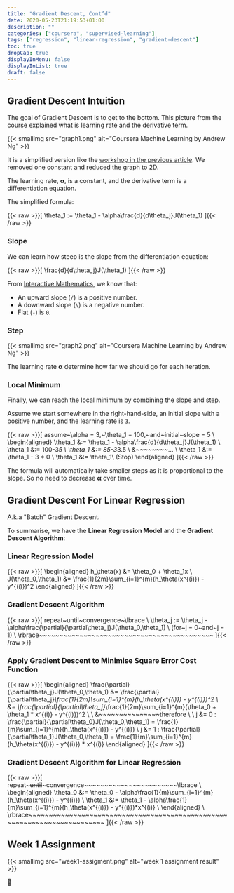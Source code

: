 ```yaml
---
title: "Gradient Descent, Cont’d"
date: 2020-05-23T21:19:53+01:00
description: ""
categories: ["coursera", "supervised-learning"]
tags: ["regression", "linear-regression", "gradient-descent"]
toc: true
dropCap: true
displayInMenu: false
displayInList: true
draft: false
---
```


## Gradient Descent Intuition

The goal of Gradient Descent is to get to the bottom.
This picture from the course explained what is learning rate and the derivative term.

{{< smallimg src="graph1.png" alt="Coursera Machine Learning by Andrew Ng" >}}

It is a simplified version like the [workshop in the previous article](/posts/2020/05/21/linear-regression-model-representation/#workshop).
We removed one constant and reduced the graph to 2D.

The learning rate, **α**, is a constant, and the derivative term is a differentiation equation.

The simplified formula:

{{< raw >}}\[
\theta_1 := \theta_1 - \alpha\frac{d}{d\theta_j}J(\theta_1)
\]{{< /raw >}}

### Slope

We can learn how steep is the slope from the differentiation equation:

{{< raw >}}\[
\frac{d}{d\theta_j}J(\theta_1)
\]{{< /raw >}}

From [Interactive Mathematics](https://www.intmath.com/differentiation/differentiation-intro.php), we know that:

- An upward slope (`/`) is a positive number.
- A downward slope (`\`) is a negative number.
- Flat (`-`) is `0`.

### Step

{{< smallimg src="graph2.png" alt="Coursera Machine Learning by Andrew Ng" >}}

The learning rate **α** determine how far we should go for each iteration.

### Local Minimum

Finally, we can reach the local minimum by combining the slope and step.

Assume we start somewhere in the right-hand-side, an initial slope with a positive number, and the learning rate is `3`.

{{< raw >}}\[
assume~\alpha = 3,~\theta_1 = 100,~and~initial~slope = 5 \\
\begin{aligned}
\theta_1 &:= \theta_1 - \alpha\frac{d}{d\theta_j}J(\theta_1) \\
\theta_1 &:= 100-3*5 \\
\theta_1 &:= 85-3*3.5 \\
&~~~~~~~~... \\
\theta_1 &:= \theta_1 - 3 * 0 \\
\theta_1 &:= \theta_1\ (Stop)
\end{aligned}
\]{{< /raw >}}

The formula will automatically take smaller steps as it is proportional to the slope. So no need to decrease **α** over time.

## Gradient Descent For Linear Regression

A.k.a "Batch" Gradient Descent.

To summarise, we have the **Linear Regression Model** and the **Gradient Descent Algorithm**:

### Linear Regression Model

{{< raw >}}\[
\begin{aligned}
   h_\theta(x) &= \theta_0 + \theta_1x \\
   J(\theta_0,\theta_1) &= \frac{1}{2m}\sum_{i=1}^{m}(h_\theta(x^{(i)}) - y^{(i)})^2
\end{aligned}
\]{{< /raw >}}

### Gradient Descent Algorithm

{{< raw >}}\[
repeat~until~convergence~\lbrace \\
\theta_j := \theta_j - \alpha\frac{\partial}{\partial\theta_j}J(\theta_0,\theta_1) \\
(for~j = 0~and~j = 1) \\
\rbrace~~~~~~~~~~~~~~~~~~~~~~~~~~~~~~~~~~~~~~~~~~~
\]{{< /raw >}}

### Apply Gradient Descent to Minimise Square Error Cost Function

{{< raw >}}\[
\begin{aligned}
\frac{\partial}{\partial\theta_j}J(\theta_0,\theta_1) &= \frac{\partial}{\partial\theta_j}*\frac{1}{2m}\sum_{i=1}^{m}(h_\theta(x^{(i)}) - y^{(i)})^2 \\
&= \frac{\partial}{\partial\theta_j}*\frac{1}{2m}\sum_{i=1}^{m}(\theta_0 + \theta_1 * x^{(i)} - y^{(i)})^2 \\
\\
&~~~~~~~~~~~~~~~therefore \\
\\
j &= 0 : \frac{\partial}{\partial\theta_0}J(\theta_0,\theta_1) = \frac{1}{m}\sum_{i=1}^{m}(h_\theta(x^{(i)}) - y^{(i)}) \\
j &= 1 : \frac{\partial}{\partial\theta_1}J(\theta_0,\theta_1) = \frac{1}{m}\sum_{i=1}^{m}(h_\theta(x^{(i)}) - y^{(i)}) * x^{(i)}
\end{aligned}
\]{{< /raw >}}

### Gradient Descent Algorithm for Linear Regression

{{< raw >}}\[
repeat~~~until~~~convergence~~~~~~~~~~~~~~~~~~~~~~~\lbrace \\
\begin{aligned}
\theta_0 &:= \theta_0 - \alpha\frac{1}{m}\sum_{i=1}^{m}(h_\theta(x^{(i)}) - y^{(i)}) \\
\theta_1 &:= \theta_1 - \alpha\frac{1}{m}\sum_{i=1}^{m}(h_\theta(x^{(i)}) - y^{(i)})*x^{(i)} \\
\end{aligned} \\
\rbrace~~~~~~~~~~~~~~~~~~~~~~~~~~~~~~~~~~~~~~~~~~~~~~~~~~~~~~~~~~~~~~~~~~~~~~~~~
\]{{< /raw >}}

## Week 1 Assignment

{{< smallimg src="week1-assigment.png" alt="week 1 assignment result" >}}

🥰
